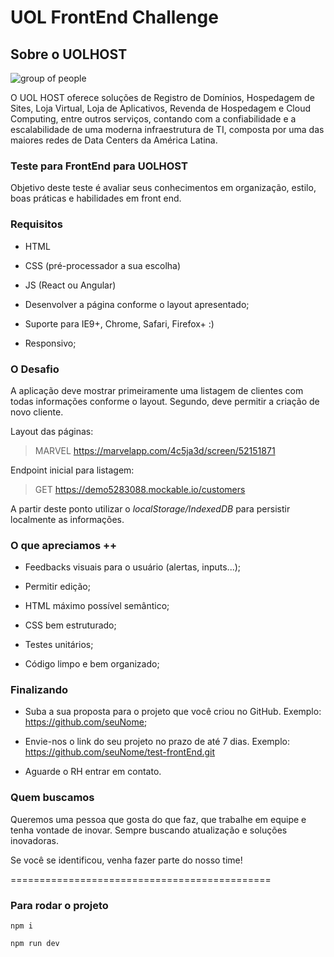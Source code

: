 ﻿# UOL FrontEnd Challenge


## Sobre o UOLHOST

![group of people](https://cdn.zeplin.io/5a21b3c109d5e9c1016dc3d1/assets/4188F1DA-AC6C-4341-908D-843CAF544233.png)

  

O UOL HOST oferece soluções de Registro de Domínios, Hospedagem de Sites, Loja Virtual, Loja de Aplicativos, Revenda de Hospedagem e Cloud Computing, entre outros serviços, contando com a confiabilidade e a escalabilidade de uma moderna infraestrutura de TI, composta por uma das maiores redes de Data Centers da América Latina.

  
  

### Teste para FrontEnd para UOLHOST

  

Objetivo deste teste é avaliar seus conhecimentos em organização, estilo, boas práticas e habilidades em front end.

  

### Requisitos

  

* HTML

* CSS (pré-processador a sua escolha)

* JS (React ou Angular)

  
  

* Desenvolver a página conforme o layout apresentado;

* Suporte para IE9+, Chrome, Safari, Firefox+ :)

* Responsivo;

  

### O Desafio

A aplicação deve mostrar primeiramente uma listagem de clientes com todas informações conforme o layout. Segundo, deve permitir a criação de novo cliente.

Layout das páginas:
> MARVEL https://marvelapp.com/4c5ja3d/screen/52151871
  
Endpoint inicial para listagem:

> GET https://demo5283088.mockable.io/customers

A partir deste ponto utilizar o *localStorage/IndexedDB* para persistir localmente as informações.
  

### O que apreciamos ++

* Feedbacks visuais para o usuário (alertas, inputs...);

* Permitir edição;

* HTML máximo possível semântico;

* CSS bem estruturado;

* Testes unitários;

* Código limpo e bem organizado;

  
  

### Finalizando

  

* Suba a sua proposta para o projeto que você criou no GitHub. Exemplo: https://github.com/seuNome;

* Envie-nos o link do seu projeto no prazo de até 7 dias. Exemplo: https://github.com/seuNome/test-frontEnd.git

* Aguarde o RH entrar em contato.

  
  

### Quem buscamos

  

Queremos uma pessoa que gosta do que faz, que trabalhe em equipe e tenha vontade de inovar. Sempre buscando atualização e soluções inovadoras.

  

Se você se identificou, venha fazer parte do nosso time!

=============================================

### Para rodar o projeto

``` npm i ```

``` npm run dev ```
